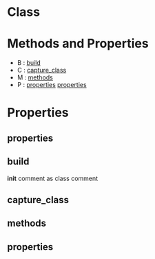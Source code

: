 # Class





# Methods and Properties
- B : [build](#build) 
- C : [capture_class](#capture_class) 
- M : [methods](#methods) 
- P : [properties](#properties) [properties](#properties) 

# Properties

## properties





## build


__init__ comment as class comment




## capture_class





## methods





## properties





